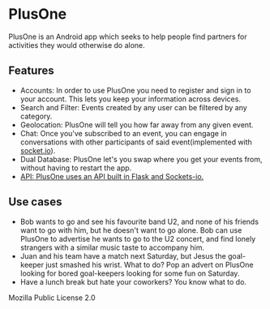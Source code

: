 # PlusOne 

PlusOne is an Android app which seeks to help people find partners for activities they would otherwise do alone.

## Features

- Accounts: In order to use PlusOne you need to register and sign in to your account. This lets you keep your information across devices.
- Search and Filter: Events created by any user can be filtered by any category.
- Geolocation: PlusOne will tell you how far away from any given event.
- Chat: Once you've subscribed to an event, you can engage in conversations with other participants of said event(implemented with [socket.io](https://socket.io/)).
- Dual Database: PlusOne let's you swap where you get your events from, without having to restart the app.
- [API: PlusOne uses an API built in Flask and Sockets-io.](https://github.com/higab85/plusone-server)

## Use cases

- Bob wants to go and see his favourite band U2, and none of his friends want to go with him, but he doesn't want to go alone. Bob can use PlusOne to advertise he wants to go to the U2 concert, and find lonely strangers with a similar music taste to accompany him. 
- Juan and his team have a match next Saturday, but Jesus the goal-keeper just smashed his wrist. What to do? Pop an advert on PlusOne looking for bored goal-keepers looking for some fun on Saturday.
- Have a lunch break but hate your coworkers? You know what to do.

Mozilla Public License 2.0
